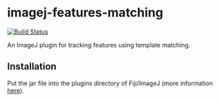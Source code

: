 # imagej-features-matching

[![Build Status](https://travis-ci.org/IES-HelmholtzZentrumMunchen/imagej-features-matching.svg?branch=master)](https://travis-ci.org/IES-HelmholtzZentrumMunchen/imagej-features-matching)

An ImageJ plugin for tracking features using template matching.

## Installation

Put the jar file into the plugins directory of Fiji/ImageJ (more information [here](https://imagej.net/Installing_3rd_party_plugins)).
